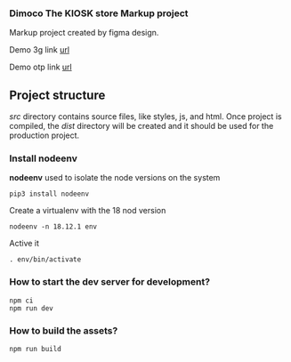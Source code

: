 ### Dimoco The KIOSK store Markup project ###

Markup project created by figma design.

Demo 3g link [url](https://dubisoft-solutions.github.io/playwing-dimoco-thekiosk-cz/ "Demo 3g link")

Demo otp link [url](https://dubisoft-solutions.github.io/playwing-dimoco-thekiosk-cz/otp.html "Demo otp link")

## Project structure ##

*src* directory contains source files, like styles, js, and html. Once project is compiled, the *dist* directory will be created and it should be used for the production project.

### Install nodeenv ###

**nodeenv** used to isolate the node versions on the system 

    pip3 install nodeenv

Create a virtualenv with the 18 nod version

    nodeenv -n 18.12.1 env

Active it 

    . env/bin/activate

### How to start the dev server for development? ###

    npm ci
    npm run dev


### How to build the assets? ###

    npm run build


